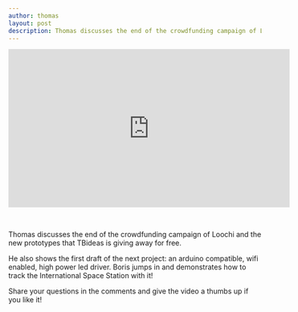 ```yaml
---
author: thomas
layout: post
description: Thomas discusses the end of the crowdfunding campaign of Loochi and the new prototypes that TBideas is giving away for free. He also shows the first draft of the next project: an arduino compatible, wifi enabled, high power led driver. Boris jumps in and demonstrates how to track the International Space Station with it!
---
```


<iframe width="560" height="315" src="http://www.youtube.com/embed/634jajK7fC0" frameborder="0" allowfullscreen="true">  </iframe>

&nbsp;

Thomas discusses the end of the crowdfunding campaign of Loochi and the new prototypes that TBideas is giving away for free. 

He also shows the first draft of the next project: an arduino compatible, wifi enabled, high power led driver. Boris jumps in and demonstrates how to track the International Space Station with it!

Share your questions in the comments and give the video a thumbs up if you like it!